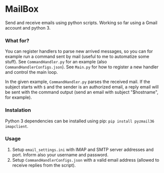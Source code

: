 # MailBox

Send and receive emails using python scripts. Working so far using a Gmail account and python 3.

### What for? 
You can register handlers to parse new arrived messages, so you can for example run a command sent by mail (useful to me to automatize some stuff).
See `CommandHandler.py` for an example (also `CommandHandlerConfigs.json`).
See `Main.py` for how to register a new handler and control the main loop.

In the given example, `CommandHandler.py` parses the received mail. If the subject starts with `$` and the sender is an authorized email, a reply email will be sent with the command output (send an email with subject "$hostname", for example).

### Instalation
Python 3 dependencies can be installed using pip: `pip install pyzmail36 imapclient`.


### Usage
1. Setup `email_settings.ini` with IMAP and SMTP server addresses and port. Inform also your username and password.
2. Setup `CommandHandlerConfigs.json` with a valid email address (allowed to receive replies from the script).
